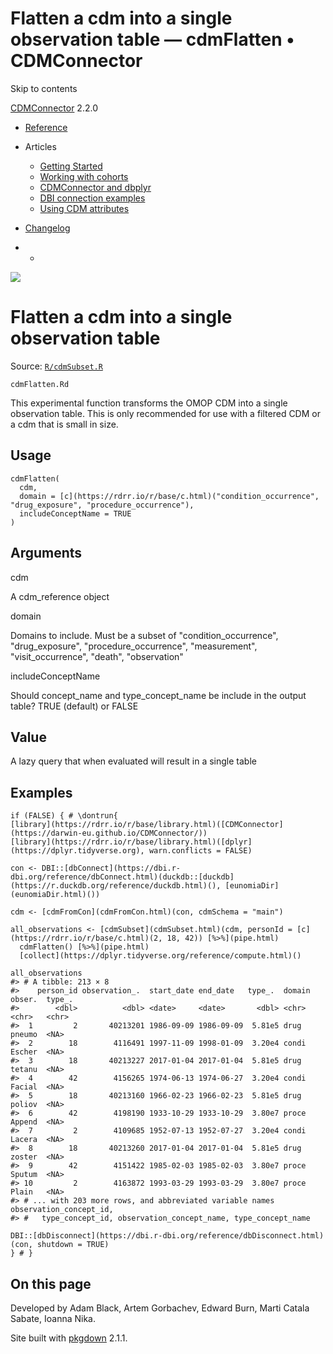 # Flatten a cdm into a single observation table — cdmFlatten • CDMConnector

Skip to contents

[CDMConnector](../index.html) 2.2.0

  * [Reference](../reference/index.html)
  * Articles
    * [Getting Started](../articles/a01_getting-started.html)
    * [Working with cohorts](../articles/a02_cohorts.html)
    * [CDMConnector and dbplyr](../articles/a03_dbplyr.html)
    * [DBI connection examples](../articles/a04_DBI_connection_examples.html)
    * [Using CDM attributes](../articles/a06_using_cdm_attributes.html)
  * [Changelog](../news/index.html)


  *   * [](https://github.com/darwin-eu/CDMConnector/)



![](../logo.png)

# Flatten a cdm into a single observation table

Source: [`R/cdmSubset.R`](https://github.com/darwin-eu/CDMConnector/blob/HEAD/R/cdmSubset.R)

`cdmFlatten.Rd`

This experimental function transforms the OMOP CDM into a single observation table. This is only recommended for use with a filtered CDM or a cdm that is small in size.

## Usage
    
    
    cdmFlatten(
      cdm,
      domain = [c](https://rdrr.io/r/base/c.html)("condition_occurrence", "drug_exposure", "procedure_occurrence"),
      includeConceptName = TRUE
    )

## Arguments

cdm
    

A cdm_reference object

domain
    

Domains to include. Must be a subset of "condition_occurrence", "drug_exposure", "procedure_occurrence", "measurement", "visit_occurrence", "death", "observation"

includeConceptName
    

Should concept_name and type_concept_name be include in the output table? TRUE (default) or FALSE

## Value

A lazy query that when evaluated will result in a single table

## Examples
    
    
    if (FALSE) { # \dontrun{
    [library](https://rdrr.io/r/base/library.html)([CDMConnector](https://darwin-eu.github.io/CDMConnector/))
    [library](https://rdrr.io/r/base/library.html)([dplyr](https://dplyr.tidyverse.org), warn.conflicts = FALSE)
    
    con <- DBI::[dbConnect](https://dbi.r-dbi.org/reference/dbConnect.html)(duckdb::[duckdb](https://r.duckdb.org/reference/duckdb.html)(), [eunomiaDir](eunomiaDir.html)())
    
    cdm <- [cdmFromCon](cdmFromCon.html)(con, cdmSchema = "main")
    
    all_observations <- [cdmSubset](cdmSubset.html)(cdm, personId = [c](https://rdrr.io/r/base/c.html)(2, 18, 42)) [%>%](pipe.html)
      cdmFlatten() [%>%](pipe.html)
      [collect](https://dplyr.tidyverse.org/reference/compute.html)()
    
    all_observations
    #> # A tibble: 213 × 8
    #>    person_id observation_.  start_date end_date   type_.  domain obser.  type_.
    #>        <dbl>          <dbl> <date>     <date>       <dbl> <chr>  <chr>   <chr>
    #>  1         2       40213201 1986-09-09 1986-09-09  5.81e5 drug   pneumo  <NA>
    #>  2        18        4116491 1997-11-09 1998-01-09  3.20e4 condi  Escher  <NA>
    #>  3        18       40213227 2017-01-04 2017-01-04  5.81e5 drug   tetanu  <NA>
    #>  4        42        4156265 1974-06-13 1974-06-27  3.20e4 condi  Facial  <NA>
    #>  5        18       40213160 1966-02-23 1966-02-23  5.81e5 drug   poliov  <NA>
    #>  6        42        4198190 1933-10-29 1933-10-29  3.80e7 proce  Append  <NA>
    #>  7         2        4109685 1952-07-13 1952-07-27  3.20e4 condi  Lacera  <NA>
    #>  8        18       40213260 2017-01-04 2017-01-04  5.81e5 drug   zoster  <NA>
    #>  9        42        4151422 1985-02-03 1985-02-03  3.80e7 proce  Sputum  <NA>
    #> 10         2        4163872 1993-03-29 1993-03-29  3.80e7 proce  Plain   <NA>
    #> # ... with 203 more rows, and abbreviated variable names observation_concept_id,
    #> #   type_concept_id, observation_concept_name, type_concept_name
    
    DBI::[dbDisconnect](https://dbi.r-dbi.org/reference/dbDisconnect.html)(con, shutdown = TRUE)
    } # }
    

## On this page

Developed by Adam Black, Artem Gorbachev, Edward Burn, Marti Catala Sabate, Ioanna Nika.

Site built with [pkgdown](https://pkgdown.r-lib.org/) 2.1.1.
